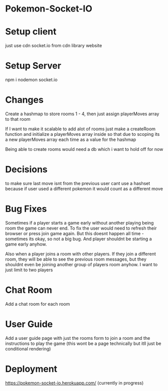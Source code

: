 ﻿# Pokemon-Socket-IO

# Setup client

just use cdn socket.io from cdn library website

# Setup Server

npm i nodemon socket.io

# Changes

Create a hashmap to store rooms 1 - 4, then just assign playerMoves array
to that room

If I want to make it scalable to add alot of rooms
just make a createRoom function and initialize a playerMoves array inside
so that due to scoping its a new playerMoves array each time as a value for the
hashmap

Being able to create  rooms would need a db which i want to hold off for now

# Decisions

to make sure last move isnt from the previous user
cant use a hashset because if user used a different pokemon it would count as a
different move

# Bug Fixes
Sometimes if a player starts a game early without another playing being room the game can never end. To fix the user would need to refresh their browser or press join game again. But this doesnt happen all time - sometimes its okay, so not a big bug. And player shouldnt be starting a game early anyhow.

Also when a player joins a room with other players. If they join a different room, they will be able to see the previous room messages, but they shouldnt even
be joining another group of players room anyhow. I want to just limit to two players


# Chat Room
Add a chat room for each room 

# User Guide
Add a user guide page with just the rooms form to join a room and the instructions to play the game
(this wont be a page technically but itll just be conditional rendering)

# Deployment

https://pokemon-socket-io.herokuapp.com/ (currently in progress)

